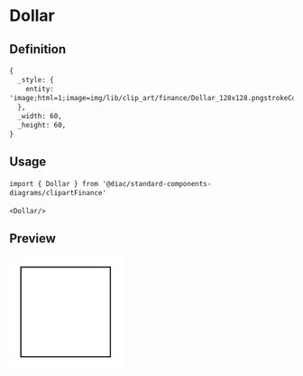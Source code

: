 # Dollar

## Definition

```
{
  _style: { 
    entity: 'image;html=1;image=img/lib/clip_art/finance/Dollar_128x128.pngstrokeColor=none;',
  },
  _width: 60,
  _height: 60,
}
```

## Usage

```
import { Dollar } from '@diac/standard-components-diagrams/clipartFinance'

<Dollar/>
```

## Preview

<img src="./dollar.png" width="200"/>
